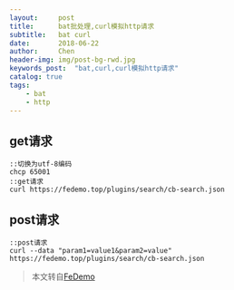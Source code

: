 ```yaml
---
layout:     post
title:      bat批处理,curl模拟http请求
subtitle:   bat curl
date:       2018-06-22
author:     Chen
header-img: img/post-bg-rwd.jpg
keywords_post:  "bat,curl,curl模拟http请求"
catalog: true
tags:
    - bat
    - http
---
```

## get请求

```
::切换为utf-8编码
chcp 65001
::get请求
curl https://fedemo.top/plugins/search/cb-search.json
```

## post请求

```
::post请求
curl --data "param1=value1&param2=value" https://fedemo.top/plugins/search/cb-search.json
```

>本文转自[FeDemo](https://fedemo.top/)
